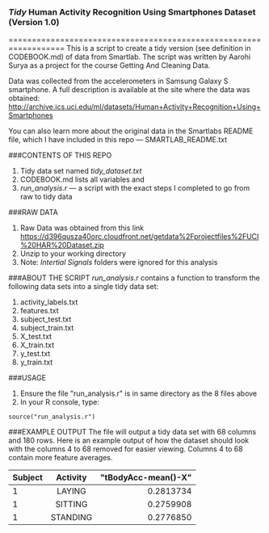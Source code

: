### *Tidy* Human Activity Recognition Using Smartphones Dataset (Version 1.0)
==================================================================
This is a script to create a tidy version (see definition in CODEBOOK.md) of data from Smartlab. The script was written by Aarohi Surya as a project for the course Getting And Cleaning Data.

Data was collected from the accelerometers in Samsung Galaxy S smartphone. A full description is available at the site where the data was obtained: http://archive.ics.uci.edu/ml/datasets/Human+Activity+Recognition+Using+Smartphones 

You can also learn more about the original data in the Smartlabs README file, which I have included in this repo — SMARTLAB_README.txt


###CONTENTS OF THIS REPO
1. Tidy data set named *tidy_dataset.txt*
2. CODEBOOK.md lists all variables and 
3. *run_analysis.r* — a script with the exact steps I completed to go from raw to tidy data

###RAW DATA
1. Raw Data was obtained from this link https://d396qusza40orc.cloudfront.net/getdata%2Fprojectfiles%2FUCI%20HAR%20Dataset.zip 
2. Unzip to your working directory
3. Note: *Intertial Signals* folders were ignored for this analysis

###ABOUT THE SCRIPT 
*run_analysis.r* contains a function to transform the following data sets into a single tidy data set:
1. activity_labels.txt
2. features.txt
3. subject_test.txt
4. subject_train.txt
5. X_test.txt
6. X_train.txt
7. y_test.txt
8. y_train.txt

###USAGE
1. Ensure the file "run_analysis.r" is in same directory as the 8 files above
2. In your R console, type: 
```
source("run_analysis.r")
```

###EXAMPLE OUTPUT
The file will output a tidy data set with 68 columns and 180 rows. Here is an example output of how the dataset should look with the columns 4 to 68 removed for easier viewing. Columns 4 to 68 contain more feature averages. 

| Subject | Activity |  "tBodyAcc-mean()-X" |
| :------ |:--------:| --------------------:|
| 1       | LAYING   | 0.2813734            |
| 1       | SITTING  | 0.2759908            |
| 1       | STANDING | 0.2776850            |

